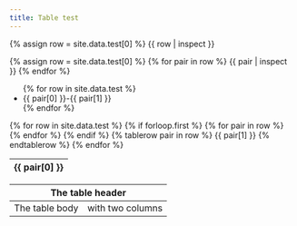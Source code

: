 ```yaml
---
title: Table test
---
```


{% assign row = site.data.test[0] %}
{{ row | inspect }}

{% assign row = site.data.test[0] %}
{% for pair in row %}
  {{ pair | inspect }}
{% endfor %}

<ul>
{% for row in site.data.test %}
  <li>{{ pair[0] }}-{{ pair[1] }}</li>
{% endfor %}
</ul>

<table>
  <thead>
  {% for row in site.data.test %}
    {% if forloop.first %}
    <tr>
      {% for pair in row %}
        <th>{{ pair[0] }}</th>
      {% endfor %}
    </tr>
    {% endif %}
  </thead>

  <tbody>
    {% tablerow pair in row %}
      {{ pair[1] }}
    {% endtablerow %}
  {% endfor %}
  </tbody>
</table>

<table>
    <thead>
        <tr>
            <th colspan="2">The table header</th>
        </tr>
    </thead>
    <tbody>
        <tr>
            <td>The table body</td>
            <td>with two columns</td>
        </tr>
    </tbody>
</table>

